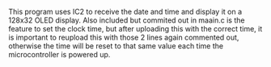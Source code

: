 This program uses IC2 to receive the date and time and display it on a 128x32 OLED display.
Also included but commited out in maain.c is the feature to set the clock time, but after uploading this with the correct time, it is important to reupload this with those 2 lines again commented out, otherwise the time will be reset to that same value each time the microcontroller is powered up.